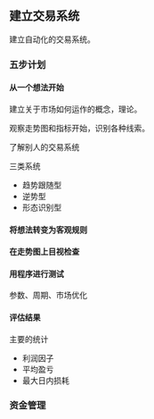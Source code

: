 ## 建立交易系统

建立自动化的交易系统。


### 五步计划

#### 从一个想法开始

建立关于市场如何运作的概念，理论。

观察走势图和指标开始，识别各种线索。

了解别人的交易系统

三类系统
+ 趋势跟随型
+ 逆势型
+ 形态识别型

#### 将想法转变为客观规则

#### 在走势图上目视检查


#### 用程序进行测试

参数、周期、市场优化

#### 评估结果

主要的统计
+ 利润因子
+ 平均盈亏
+ 最大日内损耗

### 资金管理

